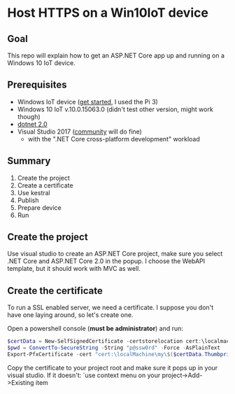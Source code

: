# Host HTTPS on a Win10IoT device

## Goal
This repo will explain how to get an ASP.NET Core app up and running on a Windows 10 IoT device.

## Prerequisites
 - Windows IoT device ([get started](https://developer.microsoft.com/en-us/windows/iot/getstarted), I used the Pi 3)
 - Windows 10 IoT v.10.0.15063.0 (didn't test other version, might work though)
 - [dotnet 2.0](https://www.microsoft.com/net/download/core#/sdk)
 - Visual Studio 2017 ([community](https://www.visualstudio.com/thank-you-downloading-visual-studio/?sku=Community&rel=15) will do fine)
   - with the ".NET Core cross-platform development" workload

## Summary
1. Create the project
2. Create a certificate
3. Use kestral
4. Publish
5. Prepare device
6. Run


## Create the project
Use visual studio to create an ASP.NET Core project, make sure you select .NET Core and ASP.NET Core 2.0 in the popup. I choose the WebAPI template, but it should work with MVC as well.

## Create the certificate
To run a SSL enabled server, we need a certificate. I suppose you don't have one laying around, so let's create one.

Open a powershell console (**must be administrator**) and run:

```ps1
$certData = New-SelfSignedCertificate -certstorelocation cert:\localmachine\my -dnsname localhost
$pwd = ConvertTo-SecureString -String "p@ssw0rd" -Force -AsPlainText
Export-PfxCertificate -cert "cert:\localMachine\my\$($certData.Thumbprint)" -FilePath c:\temp\testCertificate.pfx -Password $pwd
```
Copy the certificate to your project root and make sure it pops up in your visual studio. If it doesn't:
`use context menu on your project->Add->Existing item
